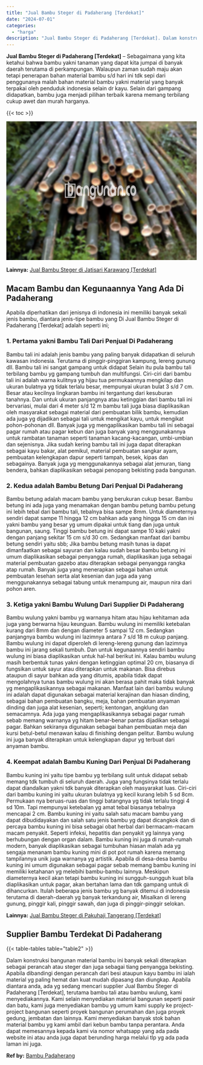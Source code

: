 ```yaml
---
title: "Jual Bambu Steger di Padaherang [Terdekat]"
date: "2024-07-01"
categories: 
  - "harga"
description: "Jual Bambu Steger di Padaherang [Terdekat]. Dalam konstruksi bangunan material bambu ini banyak sekali diterapkan sebagai perancah atau steger dan juga sebag..."
---
```


**Jual Bambu Steger di Padaherang \[Terdekat\]** – Sebagaimana yang kita ketahui bahwa bambu yakni tanaman yang dapat kita jumpai di banyak daerah terutama di perkampungan. Walaupun zaman sudah maju akan tetapi penerapan bahan material bambu s/d hari ini tdk sepi dari penggunanya malah bahan material bambu yakni material yang banyak terpakai oleh penduduk indonesia selain dr kayu. Selain dari gampang didapatkan, bambu juga menjadi pilihan terbaik karena memang terbilang cukup awet dan murah harganya.

{{< toc >}}

![Jual Bambu Steger di Padaherang [Terdekat]](/images/jual-bambu-tali-04.png)

**Lainnya:** [Jual Bambu Steger di Jatisari Karawang \[Terdekat\]](https://bambu.bangunan.co/jual-bambu-steger-di-jatisari-karawang-terdekat/)

## Macam Bambu dan Kegunaannya Yang Ada Di Padaherang

Apabila diperhatikan dari jenisnya di indonesia ini memiliki banyak sekali jenis bambu, diantara jenis-tipe bambu yang Di Jual Bambu Steger di Padaherang \[Terdekat\] adalah seperti ini;

### 1\. Pertama yakni Bambu Tali Dari Penjual Di Padaherang

Bambu tali ini adalah jenis bambu yang paling banyak didapatkan di seluruh kawasan indonesia. Terutama di pinggir-pinggiran kampung, lereng gunung dll. Bambu tali ini sangat gampang untuk didapat Selain itu pula bambu tali terbilang bambu yg gampang tumbuh dan multifungsi. Ciri-ciri dari bambu tali ini adalah warna kulitnya yg hijau tua permukaannya mengkilap dan ukuran bulatnya yg tidak terlalu besar, mempunyai ukuran bulat 3 s/d 7 cm. Besar atau kecilnya lingkaran bambu ini tergantung dari kesuburan tanahnya. Dan untuk ukuran panjangnya atau ketinggian dari bambu tali ini bervariasi, mulai dari 4 meter s/d 12 m bambu tali juga biasa diaplikasikan oleh masyarakat sebagai material dari pembuatan bilik bambu, kemudian ada juga yg dijadikan sebagai tali untuk mengikat kayu, untuk mengikat pohon-pohonan dll. Banyak juga yg mengaplikasikan bambu tali ini sebagai pagar rumah atau pagar kebun dan juga banyak yang menggunakannya untuk rambatan tanaman seperti tanaman kacang-kacangan, umbi-umbian dan sejenisnya. Jika sudah kering bambu tali ini juga dapat diterapkan sebagai kayu bakar, alat pemikul, material pembuatan sangkar ayam, pembuatan kelengkapan dapur seperti tampah, besek, kipas dan sebagainya. Banyak juga yg menggunakannya sebagai alat jemuran, tiang bendera, bahkan diaplikasikan sebagai penopang bekisting pada bangunan.

### 2\. Kedua adalah Bambu Betung Dari Penjual Di Padaherang

Bambu betung adalah macam bambu yang berukuran cukup besar. Bambu betung ini ada juga yang menamakan dengan bambu petung bambu petung ini lebih tebal dari bambu tali, tebalnya bisa sampe 8mm. Untuk diameternya sendiri dapat sampe 11 hingga 12 cm bahkan ada yang hingga 15 cm dan ini yakni bambu yang besar yg umum dipakai untuk tiang dan juga untuk bangunan, saung. Tinggi bambu betung ini dapat sampe 10 kaki yakni dengan panjang sekitar 15 cm s/d 30 cm. Sedangkan manfaat dari bambu betung sendiri yaitu sbb; Jika bambu betung masih tunas ia dapat dimanfaatkan sebagai sayuran dan kalau sudah besar bambu betung ini umum diaplikasikan sebagai penyangga rumah, diaplikasikan juga sebagai material pembuatan gazebo atau diterapkan sebagai penyangga rangka atap rumah. Banyak juga yang menerapkan sebagai bahan untuk pembuatan lesehan serta alat kesenian dan juga ada yang menggunakannya sebagai tabung untuk menampung air, maupun nira dari pohon aren.

### 3\. Ketiga yakni Bambu Wulung Dari Supplier Di Padaherang

Bambu wulung yakni bambu yg warnanya hitam atau hijau kehitaman ada juga yang berwarna hijau keunguan. Bambu wulung ini memiliki ketebalan kurang dari 8mm dan dengan diameter 5 sampai 12 cm. Sedangkan panjangnya bambu wulung ini lazimnya antara 7 s/d 18 m cukup panjang. Bambu wulung ini dapat diperoleh di lereng-lereng gunung dan lazimnya bambu ini jarang sekali tumbuh. Dan untuk kegunaannya sendiri bambu wulung ini biasa diaplikasikan untuk hal-hal berikut ini. Kalau bambu wulung masih berbentuk tunas yakni dengan ketinggian optimal 20 cm, biasanya di fungsikan untuk sayur atau diterapkan untuk makanan. Bisa direbus ataupun di sayur bahkan ada yang ditumis, apabila tidak dapat mengolahnya tunas bambu wulung ini akan berasa pahit maka tidak banyak yg mengaplikasikannya sebagai makanan. Manfaat lain dari bambu wulung ini adalah dapat digunakan sebagai material kerajinan dan hiasan dinding, sebagai bahan pembuatan bangku, meja, bahan pembuatan anyaman dinding dan juga alat kesenian, seperti; kentongan, angklung dan semacamnya. Ada juga yang mengaplikasikannya sebagai pagar rumah sebab memang warnanya yg hitam benar-benar pantas dijadikan sebagai pagar. Bahkan sekiranya digunakan sebagai bahan pembuatan meja dan kursi betul-betul menawan kalau di finishing dengan pelitur. Bambu wulung ini juga banyak diterapkan untuk kelengkapan dapur yg terbuat dari anyaman bambu.

### 4\. Keempat adalah Bambu Kuning Dari Penjual Di Padaherang

Bambu kuning ini yaitu tipe bambu yg terbilang sulit untuk didapat sebab memang tdk tumbuh di seluruh daerah. Juga yang fungsinya tidak terlalu dapat diandalkan yakni tdk banyak diterapkan oleh masyarakat luas. Ciri-ciri dari bambu kuning ini yaitu ukuran bulatnya yg kecil kurang lebih 5 sd 8cm. Permukaan nya beruas-ruas dan tinggi batangnya yg tidak terlalu tinggi 4 sd 10m. Tapi mempunyai ketebalan yg amat tebal biasanya tebalnya mencapai 2 cm. Bambu kuning ini yaitu salah satu macam bambu yang dapat dibudidayakan dan salah satu jenis bambu yg dapat dicangkok dan di percaya bambu kuning ini bisa sebagai obat herbal dari bermacam-macam macam penyakit. Seperti infeksi, hepatitis dan penyakit yg lainnya yang berhubungan dengan organ dalam. Bambu kuning ini juga di rumah-rumah modern, banyak diaplikasikan sebagai tumbuhan hiasan malah ada yg sengaja menanam bambu kuning mini di pot pot rumah karena memang tampilannya unik juga warnanya yg artistik. Apabila di desa-desa bambu kuning ini umum digunakan sebagai pagar sebab memang bambu kuning ini memiliki ketahanan yg melebihi bambu-bambu lainnya. Meskipun diameternya kecil akan tetapi bambu kuning ini sungguh-sungguh kuat bila diaplikasikan untuk pagar, akan bertahan lama dan tdk gampang untuk di dihancurkan. Itulah beberapa jenis bambu yg banyak ditemui di indonesia terutama di daerah-daerah yg banyak terkandung air, Misalkan di lereng gunung, pinggir kali, pinggir sawah, dan juga di pinggir-pinggir selokan.

**Lainnya:** [Jual Bambu Steger di Pakuhaji Tangerang \[Terdekat\]](https://bambu.bangunan.co/jual-bambu-steger-di-pakuhaji-tangerang-terdekat/)

## Supplier Bambu Terdekat Di Padaherang

{{< table-tables table="table2" >}}

Dalam konstruksi bangunan material bambu ini banyak sekali diterapkan sebagai perancah atau steger dan juga sebagai tiang penyangga bekisting. Apabila dibandingi dengan perancah dari besi ataupun kayu bambu ini ialah material yg paling hemat dan kuat mudah dipasang dan diungkap. Apabila diantara anda, ada yg sedang mencari supplier Jual Bambu Steger di Padaherang \[Terdekat\], terutama bambu tali atau bambu wulung, kami menyediakannya. Kami selain menyediakan material bangunan seperti pasir dan batu, kami juga menyediakan bambu yg umum kami supply ke project-project bangunan seperti proyek bangunan perumahan dan juga proyek gedung, jembatan dan lainnya. Kami menyediakan banyak stok bahan material bambu yg kami ambil dari kebun bambu tanpa perantara. Anda dapat memesannya kepada kami via nomor whatsapp yang ada pada website ini atau anda juga dapat berunding harga melalui tlp yg ada pada laman ini juga.

**Ref by:** [Bambu Padaherang](https://id.wikipedia.org/wiki/Bambu)
